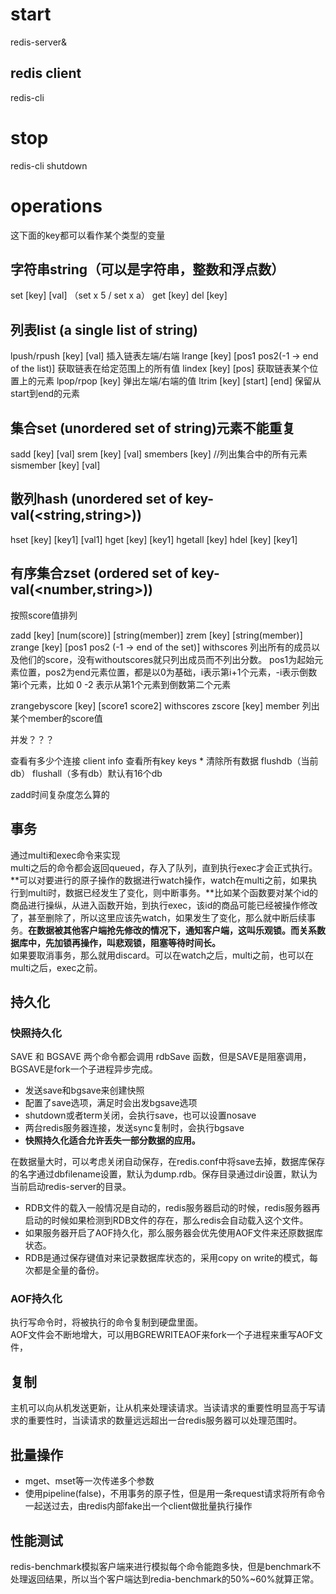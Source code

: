 # start
redis-server&
## redis client
redis-cli

# stop
redis-cli shutdown
 
# operations
这下面的key都可以看作某个类型的变量
## 字符串string（可以是字符串，整数和浮点数）
set [key] [val] （set x 5 / set x a）
get [key]
del [key]

## 列表list (a single list of string)
lpush/rpush [key] [val]  插入链表左端/右端
lrange [key] [pos1 pos2(-1 -> end of the list)]  获取链表在给定范围上的所有值
lindex [key] [pos]  获取链表某个位置上的元素
lpop/rpop [key]  弹出左端/右端的值
ltrim [key] [start] [end]  保留从start到end的元素

## 集合set (unordered set of string)元素不能重复
sadd [key] [val]
srem [key] [val]
smembers [key] //列出集合中的所有元素
sismember [key] [val]

## 散列hash (unordered set of key-val(<string,string>))
hset [key] [key1] [val1]
hget [key] [key1]
hgetall [key]
hdel [key] [key1]

## 有序集合zset (ordered set of key-val(<number,string>))
按照score值排列

zadd [key] [num(score)] [string(member)]
zrem [key] [string(member)]
zrange [key] [pos1 pos2 (-1 -> end of the set)] withscores    列出所有的成员以及他们的score，没有withoutscores就只列出成员而不列出分数。
pos1为起始元素位置，pos2为end元素位置，都是以0为基础，i表示第i+1个元素，-i表示倒数第i个元素，比如 0 -2 表示从第1个元素到倒数第二个元素

zrangebyscore [key] [score1 score2] withscores
zscore [key] member  列出某个member的score值

并发？？？

查看有多少个连接    client info
查看所有key        keys *
清除所有数据       flushdb（当前db） flushall（多有db）默认有16个db

zadd时间复杂度怎么算的

## 事务
通过multi和exec命令来实现  
multi之后的命令都会返回queued，存入了队列，直到执行exec才会正式执行。
**可以对要进行的原子操作的数据进行watch操作，watch在multi之前，如果执行到multi时，数据已经发生了变化，则中断事务。**比如某个函数要对某个id的商品进行操纵，从进入函数开始，到执行exec，该id的商品可能已经被操作修改了，甚至删除了，所以这里应该先watch，如果发生了变化，那么就中断后续事务。**在数据被其他客户端抢先修改的情况下，通知客户端，这叫乐观锁。而关系数据库中，先加锁再操作，叫悲观锁，阻塞等待时间长。**  
如果要取消事务，那么就用discard。可以在watch之后，multi之前，也可以在multi之后，exec之前。

## 持久化
### 快照持久化
SAVE 和 BGSAVE 两个命令都会调用 rdbSave 函数，但是SAVE是阻塞调用，BGSAVE是fork一个子进程异步完成。  

* 发送save和bgsave来创建快照
* 配置了save选项，满足时会出发bgsave选项
* shutdown或者term关闭，会执行save，也可以设置nosave
* 两台redis服务器连接，发送sync复制时，会执行bgsave
* **快照持久化适合允许丢失一部分数据的应用。**

在数据量大时，可以考虑关闭自动保存，在redis.conf中将save去掉，数据库保存的名字通过dbfilename设置，默认为dump.rdb。保存目录通过dir设置，默认为当前启动redis-server的目录。

* RDB文件的载入一般情况是自动的，redis服务器启动的时候，redis服务器再启动的时候如果检测到RDB文件的存在，那么redis会自动载入这个文件。
* 如果服务器开启了AOF持久化，那么服务器会优先使用AOF文件来还原数据库状态。
* RDB是通过保存键值对来记录数据库状态的，采用copy on write的模式，每次都是全量的备份。

### AOF持久化
执行写命令时，将被执行的命令复制到硬盘里面。  
AOF文件会不断地增大，可以用BGREWRITEAOF来fork一个子进程来重写AOF文件，


## 复制
主机可以向从机发送更新，让从机来处理读请求。当读请求的重要性明显高于写请求的重要性时，当读请求的数量远远超出一台redis服务器可以处理范围时。

## 批量操作
* mget、mset等一次传递多个参数
* 使用pipeline(false)，不用事务的原子性，但是用一条request请求将所有命令一起送过去，由redis内部fake出一个client做批量执行操作

## 性能测试
redis-benchmark模拟客户端来进行模拟每个命令能跑多快，但是benchmark不处理返回结果，所以当个客户端达到redia-benchmark的50%~60%就算正常。
